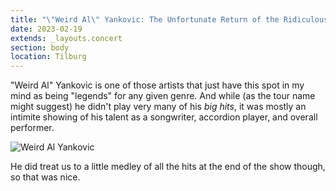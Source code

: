 ```yaml
---
title: "\"Weird Al\" Yankovic: The Unfortunate Return of the Ridiculously Self-Indulgent Ill-Advised Vanity Tour"
date: 2023-02-19
extends: _layouts.concert
section: body
location: Tilburg
---
```


"Weird Al" Yankovic is one of those artists that just have this spot in my mind as being "legends" for any given genre.
And while (as the tour name might suggest) he didn't play very many of his _big hits_, it was mostly an intimite showing
of his talent as a songwriter, accordion player, and overall performer. 

![Weird Al Yankovic](/assets/images/concerts/weird-al.jpg)

He did treat us to a little medley of all the hits at the end of the show though, so that was nice.
